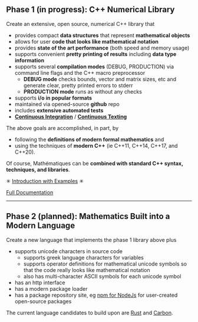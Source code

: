 
## Phase 1 (in progress): C++ Numerical Library
 
 
Create an extensive, open source, numerical C++ library that 

* provides compact **data structures** that represent **mathematical objects** 
* allows for user **code that looks like mathematical notation**
* provides **state of the art performance** (both speed and memory usage)
* supports convenient **pretty printing of results** including **data type information**
* supports several **compilation modes** (DEBUG, PRODUCTION) via command line flags and the C++ macro preprocessor
  + **DEBUG mode** checks bounds, vector and matrix sizes, etc and generate clear, pretty printed errors to stderr
  + **PRODUCTION mode** runs as without any checks
* supports  **i/o in popular formats**
* maintained via opened-source **github** repo 
* includes **extensive automated tests** 
* [**Continuous Integration**](https://en.wikipedia.org/wiki/Continuous_integration) / [**Continuous Texting**](https://en.wikipedia.org/wiki/Continuous_testing)

The above goals are accomplished, in part, by 
* following the **definitions of modern formal mathematics** and 
* using the techniques of **modern C++** (ie C++11, C++14, C++17, and C++20).

Of course, Mathématiques can be **combined with standard C++ syntax, techniques, and libraries**.

✳ [Introduction with Examples](doc/intro/README.md) ✳ 

[Full Documentation](doc/README.md)

---------------------------------
## Phase 2 (planned): Mathematics Built into a Modern Language

Create a new language that implements the phase 1 library above plus
* supports unicode characters in source code 
  + supports greek language characters for variables
  + supports operator definitions for mathematical unicode symbols so that the code really looks like mathematical notation
  + also has multi-character ASCII symbols for each unicode symbol
* has an http interface
* has a modern package loader
* has a package repository site, eg [npm for NodeJs](https://www.npmjs.com/) for user-created open-source packages

The current language candidates to build upon are [Rust](https://en.wikipedia.org/wiki/Rust_(programming_language)) and [Carbon](https://en.wikipedia.org/wiki/Carbon_(programming_language)).

